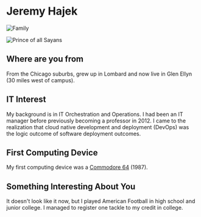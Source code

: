# Jeremy Hajek

![Family](images/family.png "Family")

![Prince of all Sayans](images/vegeta.jpg "Vegeta")

## Where are you from

From the Chicago suburbs, grew up in Lombard and now live in Glen Ellyn (30 miles west of campus).

## IT Interest

My background is in IT Orchestration and Operations.  I had been an IT manager before previously becoming a professor in 2012.  I came to the realization that cloud native development and deployment (DevOps) was the logic outcome of software deployment outcomes.

## First Computing Device

My first computing device was a [Commodore 64](https://en.wikipedia.org/wiki/Commodore_64 "Wiki page for Commodore 64") (1987).

## Something Interesting About You

It doesn't look like it now, but I played American Football in high school and junior college.  I managed to register one tackle to my credit in college.
